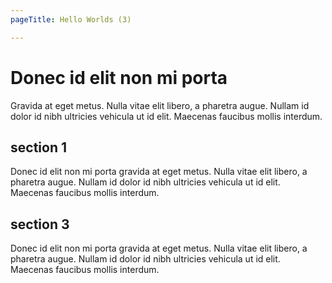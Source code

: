 ```yaml
---
pageTitle: Hello Worlds (3)

---
```

# Donec id elit non mi porta

Gravida at eget metus. Nulla vitae elit libero, a pharetra augue. Nullam id dolor id nibh ultricies vehicula ut id elit. Maecenas faucibus mollis interdum.

## section 1

Donec id elit non mi porta gravida at eget metus. Nulla vitae elit libero, a pharetra augue. Nullam id dolor id nibh ultricies vehicula ut id elit. Maecenas faucibus mollis interdum.

## section 3

Donec id elit non mi porta gravida at eget metus. Nulla vitae elit libero, a pharetra augue. Nullam id dolor id nibh ultricies vehicula ut id elit. Maecenas faucibus mollis interdum.